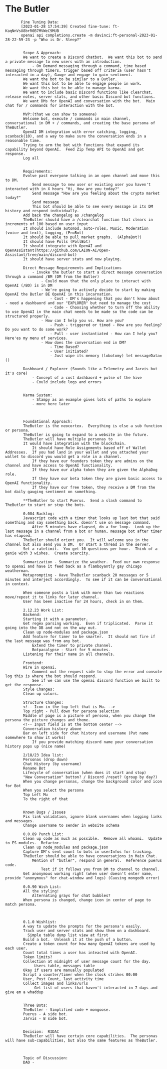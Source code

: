 # The Butler

           Fine Tuning Data: 
           [2023-01-28 17:54:39] Created fine-tune: ft-KaqNnVsU8brR0B7MVWeC9MUB
           openai api completions.create -m davinci:ft-personal-2023-01-28-22-59-23 -p "Who is Dr. Sleep?"
           

            Scope & Approach:
            We want to create a Discord chatbot.  We want this bot to send a private message to new users with an introduction.
                - On Demand messaging through a command, time based messaging through timers, trigger based off criteria (user hasn't interacted in a day), Gauge and engage to gain sentiment. 
            We want the bot to be similar to a Butler.  
            We want this bot to be able to engage people in work.
            We want this bot to be able to manage karma.
            We want to include basic Discord functions like clearchat, release notes, server stats, and other basic Discord bot functions.
            We want DMs for OpenAI and conversation with the bot.  Main chat for / commands for interaction with the bot.

            MVP:(that we can show to someone)
            Welcome bot, execute / commands in main channel, conversational in DM + / commands, and creating the base persona of TheButler. 
            OpenAI DM integration with error catching, logging, scanback(10), and a way to make sure the conversation ends in a reasonable time.
            Trying to arm the bot with functions that expand its capability beyond OpenAI.  Feed Zip Temp API to OpenAI and get response.
            Log all 


            Requirements:
            Evolve past everyone talking in an open channel and move this to DM.
                Send message to new user or existing user you haven't interacted with in X hours "Hi, How are you today?"
                Send message "How are you feeling about the crypto market today?"
                Send message  
                This bot should be able to see every message in its DM history and respond individually.
            Add back the changelog as /changelog
            TheButler should have a /clearchat function that clears in increments of 100 based on user input
            It should include automod, auto-roles, Music, Moderation (voice and text), Logging, (ProBot) 
            It should be able to pull market graphs.  (AlphaBot?)
            It should have Polls (PollBot)
            It should integrate with OpenAI and OpenAssistant(https://github.com/LAION-AI/Open-Assistant/tree/main/discord-bot)
            It should have server stats and now playing.
            
            Direct Message Requirements and Implications
                - invoke the butler to start a direct message conversation through a command /BM (DM from the Butler)
                    - Could mean that the only place to interact with OpenAI (/BO) is in DM
                    - We're going to actively decide to start by making OpenAI the Butler BE OpenAI in this incarnation.
                        - Cost - DM's happening that you don't know about - need a dashbaord and our "EXPLORER" but need to manage the cost
                        - Code - Choosing whether to turn off the ability to use OpenAI in the main chat needs to be made so the code can be structured properly.
                    - How can I help you vs. How are you?
                        - Push - triggered or timed - How are you feeling?  Do you want to do some work?
                        - Pull - user instantiated - How can I help you? Here'es my menu of services.
                    - How does the conversation end in DM?
                        - Time Based?
                        - User initiated?
                        - Just wipe its memory (lobotomy) let messageData=()

            Dashboard / Explorer (Sounds like a Telemetry and Jarvis but it's core)
                - Concept of a cost dashbaord + pulse of the hive
                - Could include logs and errors


            Karma System:
                - Stampy as an example gives lots of paths to explore 
                - more here later
            


            Foundational Approach:
            TheButler is the neocortex.  Everything is else a sub function or persona.
            TheButler is going to expand to a website in the future.
            TheButler will have multiple personas to 
            It would have integration with the blockchain.
                It should have Role Assignments based off of Wallet Addresses.  If you had land in your wallet and you attached your wallet to discord you would get a role in a channel.
                If they have our founders token they are admins on the channel and have access to OpenAI functionality.
                If they have our alpha token they are given the AlphaDog role.
                If they have our beta token they are given basic access to OpenAI functionality.
                If they have our free token, they receive a DM from the bot daily gauging sentiment on something.

            **TheButler to start Puerus.  Send a slash command to TheButler to start or stop the bots.
            
            0.084 Backlog:
            Javascript code with a timer that looks up last bot that said something and say something back. doesn't use on message command.
                After 5 minutes have elapsed, do a for loop.  Look up the last message in a channel from a bot or human, message bot after timer has elapsed.
            TheButler should orient you.  It will welcome you in the channel but also send you a DM.  Or start a thread in the server.
            Set a ratelimit.  You get 10 questions per hour.  Think of a genie with 3 wishes.  Create scarcity.

            Summarization - Summarize the weather.  Feed our owm response to openai and have it feed back as a flamboyantly gay chicago weatherman.
            Metaprompting - Have TheButler scanback 20 messages or 5 minutes and interject accordingly.  To see if it can be conversational in context.

            When someone posts a link with more than two reactions move/repost it to links for later channel. 
            User has been inactive for 24 hours, check in on them.

            2.12.23 Work List:
            Backend:
            Starting it with a parameter.
            Get regex parsing working.  Even if triplicated.  Parse it going into the DB and not on the way out.
            Clean up node-modules and package.json    
            Add feature for timer to be smarter.  It should not fire if the last message was from any bot.  
                Extend the timer to private channel.
                Botpacalypse - Start for 5 minutes.
            Listening for their name in all channels.

            Frontend:
            Wire in openai.
                Comment out the request side to stop the error and console log this is where the bot should respond.
                See if we can use the openai discord function we built to get the response.
            Style Changes:
            Clean up colors.

            Structure Changes:
            <!-- Icon in the top left that is Mu. -->
            Top right - Pull down for persona selection
            Middle of page is a picture of persona, when you change the persona the picture changes and theme.
            <!-- Input field is at the bottom center -->
            Conversation history above
            Bar on left side for chat history and username (Put name somewhere to show it works)
                If you provide matching discord name your conversation history pops up (nice name)

            2/18/23 Idea list:
            Personas (drop down)
            Chat History (by username)
            Rename Bot
            Lifecycle of conversation (when does it start and stop)
            "New Conversation" button? / Discord /reset? (group by day?)
            When you change personas, change the background color and icon for Bot
            When you select the persona
            Top Left Mu
            To the right of that


            Known Bugs / Issues
            Fix link validation, ignore blank usernames when logging links and messages.
            Change username to sender in website schema

            0.0.89 Punch List:
            Clean up code as much as possible.  Remove all whoami.  Update to ES modules.  Refactor.
            Clean up node_modules and package.json
            Capture DM's sent count to bots in userInfos for tracking.
            TheButler should be able to have conversations in Main Chat. 
                Mention of "butler", respond in general.  Reference puerus code.
                    Test if it follows you from DM to channel to channel.
            Get anonymous working right (when user doesn't enter name, provide "anonymous" for chat-window and logs) (Causing mongodb error)

            0.0.90 Wish List:
            All the styling!
                Alternating grays for chat bubbles?
            When persona is changed, change icon in center of page to match persona.



            0.1.0 Wishlist:
            A way to update the prompts for the persona's easily.
            Track user and server stats and show them on a dashboard.
              Simple table dump list view at first
            Build a bot.  Unleash it at the push of a button.
            Create a token count for how many OpenAI tokens are used by each user.
            Count total times a user has inteacted with OpenAI.
            Token limits?
            Collection at midnight of user message count for the day.
                 Users table, messages table
            Okay if users are manually populated
            Script a counter/timer when the clock strikes 00:00
            User, Post Count, last activity time
            Collect images and links/urls
                 Get list of users that haven't interacted in 7 days and give em a whaddup


            Three Bots:
            TheButler - Simplified code + mongoose.
            Puerus - A side bot.
            Jarvis - B side bot.

            
            Decision:  RIDAC
            TheButler will have certain core capabilities.  The personas will have sub-capabilities, but also the same features as TheButler.
            
            
            
            Topic of Discussion:
            DAO - 


            
        
